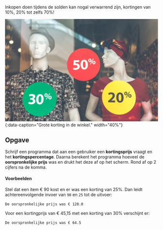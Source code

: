 Inkopen doen tijdens de solden kan nogal verwarrend zijn, kortingen van 10%, 20% tot zelfs 70%!

![Grote korting in de winkel.](media/artem-beliaikin.jpg "Foto door Artem Beliaikin op Unsplash."){:data-caption="Grote korting in de winkel." width="40%"}

## Opgave
Schrijf een programma dat aan een gebruiker een **kortingsprijs** vraagt en het **kortingspercentage**. Daarna berekent het programma hoeveel de **oorspronkelijke prijs** was en drukt het deze af op het scherm. Rond af op 2 cijfers na de komma.

#### Voorbeelden
Stel dat een item € 90 kost en er was een korting van 25%. Dan leidt achtereenvolgende invoer van `90` en `25` tot de uitvoer:
```
De oorspronkelijke prijs was € 120.0
```

Voor een kortingprijs van € 45,15 met een korting van 30% verschijnt er:
```
De oorspronkelijke prijs was € 64.5
```